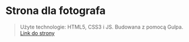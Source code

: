 # Strona dla fotografa
>Użyte technologie: HTML5, CSS3 i JS. Budowana z pomocą Gulpa.
[Link do strony](https://edyta-photo.pl/)
